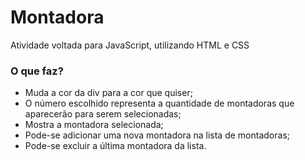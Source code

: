 # Montadora
Atividade voltada para JavaScript, utilizando HTML e CSS

### O que faz?

- Muda a cor da div para a cor que quiser;
- O número escolhido representa a quantidade de montadoras que aparecerão para serem selecionadas;
- Mostra a montadora selecionada;
- Pode-se adicionar uma nova montadora na lista de montadoras;
- Pode-se excluir a última montadora da lista.
